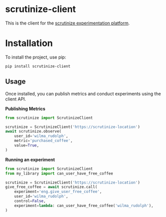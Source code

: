 # scrutinize-client

This is the client for the [scrutinize experimentation platform](https://github.com/angles-n-daemons/scrutinize).

# Installation

To install the project, use pip:

`pip install scrutinize-client`

## Usage

Once installed, you can publish metrics and conduct experiments using the client API.

__Publishing Metrics__

```python
from scrutinize import ScrutinizeClient

scrutinize = ScrutinizeClient('https://scrutinize-location')
await scrutinize.observe(
    user_id='wilma_rudolph',
    metric='purchased_coffee',
    value=True,
)
```

__Running an experiment__

```python
from scrutinize import ScrutinizeClient
from my_library import can_user_have_free_coffee

scrutinize = ScrutinizeClient('https://scrutinize-location')
give_free_coffee = await scrutinize.call(
    experiment='eng.give_user_free_coffee',
    user_id='wilma_rudolph',
    control=False,
    experiment=lambda: can_user_have_free_coffee('wilma_rudolph'),
)
```
